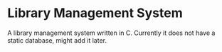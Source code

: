 # Library Management System 
 A library management system written in C. Currently it does not have a static database, might add it later.
